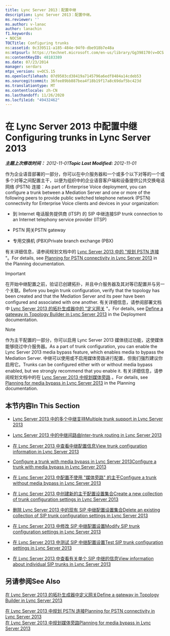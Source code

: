 ```yaml
---
title: Lync Server 2013：配置中继
description: Lync Server 2013：配置中继。
ms.reviewer: ''
ms.author: v-lanac
author: lanachin
f1.keywords:
- NOCSH
TOCTitle: Configuring trunks
ms:assetid: 0c339511-a185-484e-94f0-dbe918b7e48a
ms:mtpsurl: https://technet.microsoft.com/en-us/library/Gg398170(v=OCS.15)
ms:contentKeyID: 48183389
ms.date: 07/23/2014
manager: serdars
mtps_version: v=OCS.15
ms.openlocfilehash: 07d9503cd38419a7145796a6edf8484a14cdeb53
ms.sourcegitcommit: 36fee89bb887bea4f18b19f17a8c69daf5bc423d
ms.translationtype: MT
ms.contentlocale: zh-CN
ms.lasthandoff: 11/26/2020
ms.locfileid: "49432462"
---
```

# <a name="configuring-trunks-in-lync-server-2013"></a><span data-ttu-id="7ecb9-103">在 Lync Server 2013 中配置中继</span><span class="sxs-lookup"><span data-stu-id="7ecb9-103">Configuring trunks in Lync Server 2013</span></span>

<div data-xmlns="http://www.w3.org/1999/xhtml">

<div class="topic" data-xmlns="http://www.w3.org/1999/xhtml" data-msxsl="urn:schemas-microsoft-com:xslt" data-cs="https://msdn.microsoft.com/">

<div data-asp="https://msdn2.microsoft.com/asp">



</div>

<div id="mainSection">

<div id="mainBody"><span data-ttu-id="7ecb9-104">

<span> </span></span><span class="sxs-lookup"><span data-stu-id="7ecb9-104">

<span> </span></span></span>

<span data-ttu-id="7ecb9-105">_**主题上次修改时间：** 2012-11-01_</span><span class="sxs-lookup"><span data-stu-id="7ecb9-105">_**Topic Last Modified:** 2012-11-01_</span></span>

<span data-ttu-id="7ecb9-106">作为企业语音部署的一部分，你可以在中介服务器和一个或多个以下对等的一个或多个对等之间配置主干，以便为组织中的企业语音客户端和设备提供公共交换电话网络 (PSTN) 连接：</span><span class="sxs-lookup"><span data-stu-id="7ecb9-106">As part of Enterprise Voice deployment, you can configure a trunk between a Mediation Server and one or more of the following peers to provide public switched telephone network (PSTN) connectivity for Enterprise Voice clients and devices in your organization:</span></span>

  - <span data-ttu-id="7ecb9-107">到 Internet 电话服务提供商 (ITSP) 的 SIP 中继连接</span><span class="sxs-lookup"><span data-stu-id="7ecb9-107">SIP trunk connection to an Internet telephony service provider (ITSP)</span></span>

  - <span data-ttu-id="7ecb9-108">PSTN 网关</span><span class="sxs-lookup"><span data-stu-id="7ecb9-108">PSTN gateway</span></span>

  - <span data-ttu-id="7ecb9-109">专用交换机 (PBX)</span><span class="sxs-lookup"><span data-stu-id="7ecb9-109">Private branch exchange (PBX)</span></span>

<span data-ttu-id="7ecb9-110">有关详细信息，请参阅规划文档中的 [Lync Server 2013 中的 "规划 PSTN 连接](lync-server-2013-planning-for-pstn-connectivity.md) "。</span><span class="sxs-lookup"><span data-stu-id="7ecb9-110">For details, see [Planning for PSTN connectivity in Lync Server 2013](lync-server-2013-planning-for-pstn-connectivity.md) in the Planning documentation.</span></span>

<div>


> [!IMPORTANT]  
> <span data-ttu-id="7ecb9-111">在开始中继配置之前，验证已创建拓扑，并且中介服务器及其对等已配置并与另一个关联。</span><span class="sxs-lookup"><span data-stu-id="7ecb9-111">Before you begin trunk configuration, verify that the topology has been created and that the Mediation Server and its peer have been configured and associated with one another.</span></span> <span data-ttu-id="7ecb9-112">有关详细信息，请参阅部署文档中 <A href="lync-server-2013-define-a-gateway-in-topology-builder.md">Lync Server 2013 的拓扑生成器中的 "定义网关</A> "。</span><span class="sxs-lookup"><span data-stu-id="7ecb9-112">For details, see <A href="lync-server-2013-define-a-gateway-in-topology-builder.md">Define a gateway in Topology Builder in Lync Server 2013</A> in the Deployment documentation.</span></span>



</div>

<div>


> [!NOTE]  
> <span data-ttu-id="7ecb9-113">作为主干配置的一部分，你可以启用 Lync Server 2013 媒体绕过功能，这使媒体能够绕过中介服务器。</span><span class="sxs-lookup"><span data-stu-id="7ecb9-113">As a part of trunk configuration, you can enable the Lync Server 2013 media bypass feature, which enables media to bypass the Mediation Server.</span></span> <span data-ttu-id="7ecb9-114">中继可以使用或不启用媒体旁路进行配置，但我们强烈建议你启用它。</span><span class="sxs-lookup"><span data-stu-id="7ecb9-114">Trunks can be configured either with or without media bypass enabled, but we strongly recommend that you enable it.</span></span> <span data-ttu-id="7ecb9-115">有关详细信息，请参阅规划文档中的在 <A href="lync-server-2013-planning-for-media-bypass.md">Lync Server 2013 中规划媒体旁路</A> 。</span><span class="sxs-lookup"><span data-stu-id="7ecb9-115">For details, see <A href="lync-server-2013-planning-for-media-bypass.md">Planning for media bypass in Lync Server 2013</A> in the Planning documentation.</span></span>



</div>

<div>

## <a name="in-this-section"></a><span data-ttu-id="7ecb9-116">本节内容</span><span class="sxs-lookup"><span data-stu-id="7ecb9-116">In This Section</span></span>

  - [<span data-ttu-id="7ecb9-117">Lync Server 2013 中的多个中继支持</span><span class="sxs-lookup"><span data-stu-id="7ecb9-117">Multiple trunk support in Lync Server 2013</span></span>](lync-server-2013-multiple-trunk-support.md)

  - [<span data-ttu-id="7ecb9-118">Lync Server 2013 中的中继间路由</span><span class="sxs-lookup"><span data-stu-id="7ecb9-118">Inter-trunk routing in Lync Server 2013</span></span>](lync-server-2013-inter-trunk-routing.md)

  - [<span data-ttu-id="7ecb9-119">在 Lync Server 2013 中查看中继配置信息</span><span class="sxs-lookup"><span data-stu-id="7ecb9-119">View trunk configuration information in Lync Server 2013</span></span>](lync-server-2013-view-trunk-configuration-information.md)

  - [<span data-ttu-id="7ecb9-120">Configure a trunk with media bypass in Lync Server 2013</span><span class="sxs-lookup"><span data-stu-id="7ecb9-120">Configure a trunk with media bypass in Lync Server 2013</span></span>](lync-server-2013-configure-a-trunk-with-media-bypass.md)

  - [<span data-ttu-id="7ecb9-121">在 Lync Server 2013 中配置不使用 "媒体旁路" 的主干</span><span class="sxs-lookup"><span data-stu-id="7ecb9-121">Configure a trunk without media bypass in Lync Server 2013</span></span>](lync-server-2013-configure-a-trunk-without-media-bypass.md)

  - [<span data-ttu-id="7ecb9-122">在 Lync Server 2013 中创建新的主干配置设置集合</span><span class="sxs-lookup"><span data-stu-id="7ecb9-122">Create a new collection of trunk configuration settings in Lync Server 2013</span></span>](lync-server-2013-create-a-new-collection-of-trunk-configuration-settings.md)

  - [<span data-ttu-id="7ecb9-123">删除 Lync Server 2013 中的现有 SIP 中继配置设置集合</span><span class="sxs-lookup"><span data-stu-id="7ecb9-123">Delete an existing collection of SIP trunk configuration settings in Lync Server 2013</span></span>](lync-server-2013-delete-an-existing-collection-of-sip-trunk-configuration-settings.md)

  - [<span data-ttu-id="7ecb9-124">在 Lync Server 2013 中修改 SIP 中继配置设置</span><span class="sxs-lookup"><span data-stu-id="7ecb9-124">Modify SIP trunk configuration settings in Lync Server 2013</span></span>](lync-server-2013-modify-sip-trunk-configuration-settings.md)

  - [<span data-ttu-id="7ecb9-125">在 Lync Server 2013 中测试 SIP 中继配置设置</span><span class="sxs-lookup"><span data-stu-id="7ecb9-125">Test SIP trunk configuration settings in Lync Server 2013</span></span>](lync-server-2013-test-sip-trunk-configuration-settings.md)

  - [<span data-ttu-id="7ecb9-126">在 Lync Server 2013 中查看有关单个 SIP 中继的信息</span><span class="sxs-lookup"><span data-stu-id="7ecb9-126">View information about individual SIP trunks in Lync Server 2013</span></span>](lync-server-2013-view-information-about-individual-sip-trunks.md)

</div>

<div>

## <a name="see-also"></a><span data-ttu-id="7ecb9-127">另请参阅</span><span class="sxs-lookup"><span data-stu-id="7ecb9-127">See Also</span></span>


[<span data-ttu-id="7ecb9-128">在 Lync Server 2013 的拓扑生成器中定义网关</span><span class="sxs-lookup"><span data-stu-id="7ecb9-128">Define a gateway in Topology Builder in Lync Server 2013</span></span>](lync-server-2013-define-a-gateway-in-topology-builder.md)  


[<span data-ttu-id="7ecb9-129">在 Lync Server 2013 中规划 PSTN 连接</span><span class="sxs-lookup"><span data-stu-id="7ecb9-129">Planning for PSTN connectivity in Lync Server 2013</span></span>](lync-server-2013-planning-for-pstn-connectivity.md)  
[<span data-ttu-id="7ecb9-130">在 Lync Server 2013 中规划媒体旁路</span><span class="sxs-lookup"><span data-stu-id="7ecb9-130">Planning for media bypass in Lync Server 2013</span></span>](lync-server-2013-planning-for-media-bypass.md)  
  

<span data-ttu-id="7ecb9-131"></div>

</div>

<span> </span>

</div>

</div>

</span><span class="sxs-lookup"><span data-stu-id="7ecb9-131"></div>

</div>

<span> </span>

</div>

</div>

</span></span></div>

